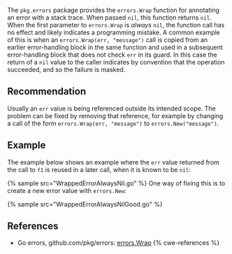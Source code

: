 The `pkg.errors` package provides the `errors.Wrap` function for annotating an error with a stack trace. When passed `nil`, this function returns `nil`. When the first parameter to `errors.Wrap` is *always* `nil`, the function call has no effect and likely indicates a programming mistake. A common example of this is when an `errors.Wrap(err, "message")` call is copied from an earlier error-handling block in the same function and used in a subsequent error-handling block that does not check `err` in its guard. In this case the return of a `nil` value to the caller indicates by convention that the operation succeeded, and so the failure is masked.


## Recommendation
Usually an `err` value is being referenced outside its intended scope. The problem can be fixed by removing that reference, for example by changing a call of the form `errors.Wrap(err, "message")` to `errors.New("message")`.


## Example
The example below shows an example where the `err` value returned from the call to `f1` is reused in a later call, when it is known to be `nil`:

{% sample src="WrappedErrorAlwaysNil.go" %}
One way of fixing this is to create a new error value with `errors.New`:

{% sample src="WrappedErrorAlwaysNilGood.go" %}

## References
* Go errors, github.com/pkg/errors: [errors.Wrap](https://pkg.go.dev/github.com/pkg/errors#Wrap)
{% cwe-references %}
